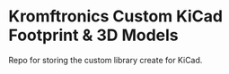 # Kromftronics Custom KiCad Footprint & 3D Models
Repo for storing the custom library create for KiCad.
